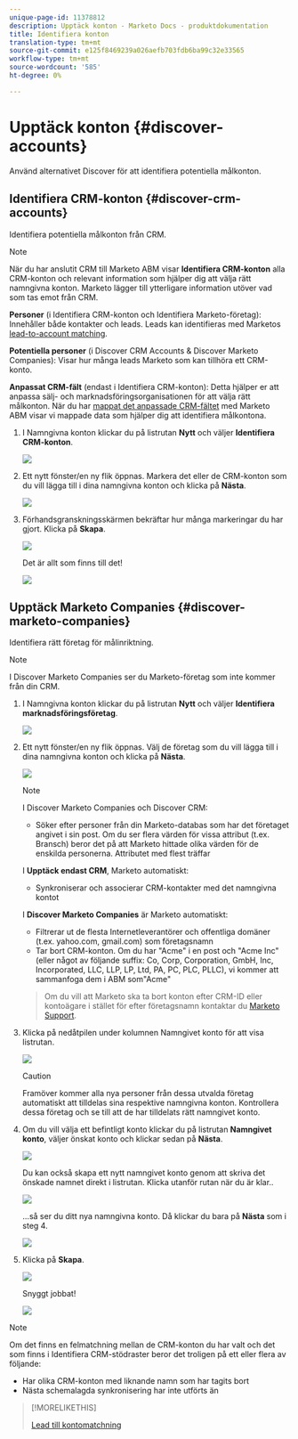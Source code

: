 ```yaml
---
unique-page-id: 11378812
description: Upptäck konton - Marketo Docs - produktdokumentation
title: Identifiera konton
translation-type: tm+mt
source-git-commit: e125f8469239a026aefb703fdb6ba99c32e33565
workflow-type: tm+mt
source-wordcount: '585'
ht-degree: 0%

---
```



# Upptäck konton {#discover-accounts}

Använd alternativet Discover för att identifiera potentiella målkonton.

## Identifiera CRM-konton {#discover-crm-accounts}

Identifiera potentiella målkonton från CRM.

>[!NOTE]
>
>När du har anslutit CRM till Marketo ABM visar **Identifiera CRM-konton** alla CRM-konton och relevant information som hjälper dig att välja rätt namngivna konton. Marketo lägger till ytterligare information utöver vad som tas emot från CRM.

**Personer**  (i Identifiera CRM-konton och Identifiera Marketo-företag): Innehåller både kontakter och leads. Leads kan identifieras med Marketos [lead-to-account matching](/help/marketo/product-docs/account-based-marketing/target/named-accounts/lead-to-account-matching.md).

**Potentiella personer**  (i Discover CRM Accounts &amp; Discover Marketo Companies): Visar hur många leads Marketo som kan tillhöra ett CRM-konto.

**Anpassat CRM-fält**  (endast i Identifiera CRM-konton): Detta hjälper er att anpassa sälj- och marknadsföringsorganisationen för att välja rätt målkonton. När du har [mappat det anpassade CRM-fältet](/help/marketo/product-docs/account-based-marketing/setup-abm/create-a-custom-field-for-crm-discovery.md) med Marketo ABM visar vi mappade data som hjälper dig att identifiera målkontona.

1. I Namngivna konton klickar du på listrutan **Nytt** och väljer **Identifiera CRM-konton**.

   ![](assets/disc-crm-one.png)

1. Ett nytt fönster/en ny flik öppnas. Markera det eller de CRM-konton som du vill lägga till i dina namngivna konton och klicka på **Nästa**.

   ![](assets/disc-crm-two.png)

1. Förhandsgranskningsskärmen bekräftar hur många markeringar du har gjort. Klicka på **Skapa**.

   ![](assets/disc-three.png)

   Det är allt som finns till det!

   ![](assets/disc-four.png)

## Upptäck Marketo Companies {#discover-marketo-companies}

Identifiera rätt företag för målinriktning.

>[!NOTE]
>
>I Discover Marketo Companies ser du Marketo-företag som inte kommer från din CRM.

1. I Namngivna konton klickar du på listrutan **Nytt** och väljer **Identifiera marknadsföringsföretag**.

   ![](assets/one-1.png)

1. Ett nytt fönster/en ny flik öppnas. Välj de företag som du vill lägga till i dina namngivna konton och klicka på **Nästa**.

   ![](assets/disc-comp-two.png)

   >[!NOTE]
   >
   >I Discover Marketo Companies och Discover CRM:
   >
   >* Söker efter personer från din Marketo-databas som har det företaget angivet i sin post. Om du ser flera värden för vissa attribut (t.ex. Bransch) beror det på att Marketo hittade olika värden för de enskilda personerna. Attributet med flest träffar
   >
   >I **Upptäck endast CRM**, Marketo automatiskt:
   >
   >* Synkroniserar och associerar CRM-kontakter med det namngivna kontot
   >
   >I **Discover Marketo Companies** är Marketo automatiskt:
   >
   >* Filtrerar ut de flesta Internetleverantörer och offentliga domäner (t.ex. yahoo.com, gmail.com) som företagsnamn
      >
      >
   * Tar bort CRM-konton. Om du har &quot;Acme&quot; i en post och &quot;Acme Inc&quot; (eller något av följande suffix: Co, Corp, Corporation, GmbH, Inc, Incorporated, LLC, LLP, LP, Ltd, PA, PC, PLC, PLLC), vi kommer att sammanfoga dem i ABM som&quot;Acme&quot;
   >
   >Om du vill att Marketo ska ta bort konton efter CRM-ID eller kontoägare i stället för efter företagsnamn kontaktar du [Marketo Support](https://nation.marketo.com/t5/Support/ct-p/Support).

1. Klicka på nedåtpilen under kolumnen Namngivet konto för att visa listrutan.

   ![](assets/disc-comp-three.png)

   >[!CAUTION]
   >
   >Framöver kommer alla nya personer från dessa utvalda företag automatiskt att tilldelas sina respektive namngivna konton. Kontrollera dessa företag och se till att de har tilldelats rätt namngivet konto.

1. Om du vill välja ett befintligt konto klickar du på listrutan **Namngivet konto**, väljer önskat konto och klickar sedan på **Nästa**.

   ![](assets/disc-comp-four.png)

   Du kan också skapa ett nytt namngivet konto genom att skriva det önskade namnet direkt i listrutan. Klicka utanför rutan när du är klar..

   ![](assets/disc-comp-five.png)

   ...så ser du ditt nya namngivna konto. Då klickar du bara på **Nästa** som i steg 4.

   ![](assets/disc-comp-six.png)

1. Klicka på **Skapa**.

   ![](assets/disc-comp-seven.png)

   Snyggt jobbat!

   ![](assets/disc-co-six.png)

>[!NOTE]
>
>Om det finns en felmatchning mellan de CRM-konton du har valt och det som finns i Identifiera CRM-stödraster beror det troligen på ett eller flera av följande:
>
>* Har olika CRM-konton med liknande namn som har tagits bort
>* Nästa schemalagda synkronisering har inte utförts än


>[!MORELIKETHIS]
>
>[Lead till kontomatchning](/help/marketo/product-docs/account-based-marketing/target/named-accounts/lead-to-account-matching.md)
